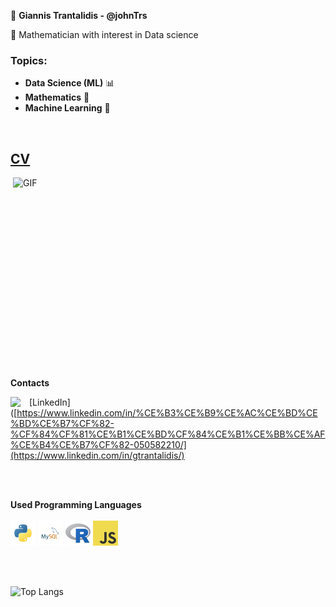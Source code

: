  
🔭
**Giannis Trantalidis - @johnTrs** 

📐 Mathematician with interest in Data science

### Topics:
- **Data Science (ML)**  📊
- **Mathematics**        📐
- **Machine Learning**   🧠
<br>

## [**CV**](https://github.com/TatevKaren/TatevKaren/files/11361961/new_resume.1.pdf)


<img align="right" alt="GIF" src="https://cdn.dribbble.com/users/2344801/screenshots/4774578/alphatestersanimation2.gif?raw=true" width="500" height="320"/>
<br>

**Contacts**
 
<img align="left"  width="30px" src="https://cdn2.iconfinder.com/data/icons/social-media-icons-23/800/linkedin-512.png"/> 

[LinkedIn]([https://www.linkedin.com/in/%CE%B3%CE%B9%CE%AC%CE%BD%CE%BD%CE%B7%CF%82-%CF%84%CF%81%CE%B1%CE%BD%CF%84%CE%B1%CE%BB%CE%AF%CE%B4%CE%B7%CF%82-050582210/](https://www.linkedin.com/in/gtrantalidis/)

<br>
<br>

**Used Programming Languages**  
<br>
<code><img height="40" src="https://raw.githubusercontent.com/github/explore/80688e429a7d4ef2fca1e82350fe8e3517d3494d/topics/python/python.png"></code>
<code><img height="40" src="https://raw.githubusercontent.com/github/explore/80688e429a7d4ef2fca1e82350fe8e3517d3494d/topics/mysql/mysql.png"></code>
<code><img height="40" src="https://raw.githubusercontent.com/github/explore/80688e429a7d4ef2fca1e82350fe8e3517d3494d/topics/r/r.png"></code>
<code><img height="40" src="https://raw.githubusercontent.com/github/explore/80688e429a7d4ef2fca1e82350fe8e3517d3494d/topics/javascript/javascript.png"></code>

<br>
<br>


![Top Langs](https://github-readme-stats.vercel.app/api/top-langs/?username=JohnTrs)



